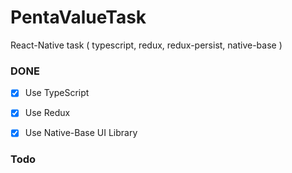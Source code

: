 # PentaValueTask
React-Native task ( typescript, redux, redux-persist, native-base )


### DONE

* [x] Use TypeScript
* [x] Use Redux 
* [x] Use Native-Base UI Library


### Todo
